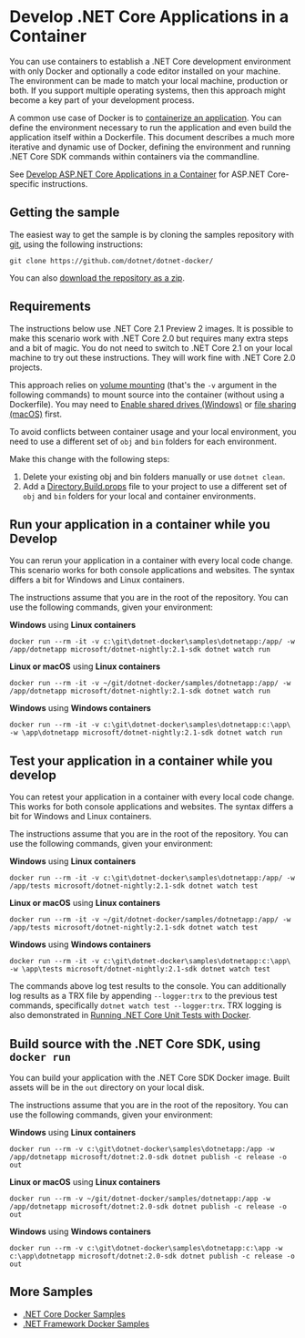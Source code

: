 # Develop .NET Core Applications in a Container

You can use containers to establish a .NET Core development environment with only Docker and optionally a code editor installed on your machine. The environment can be made to match your local machine, production or both. If you support multiple operating systems, then this approach might become a key part of your development process.

A common use case of Docker is to [containerize an application](README.md). You can define the environment necessary to run the application and even build the application itself within a Dockerfile. This document describes a much more iterative and dynamic use of Docker, defining the environment and running .NET Core SDK commands within containers via the commandline.

See [Develop ASP.NET Core Applications in a Container](../aspnetapp/aspnet-docker-dev-in-container.md) for ASP.NET Core-specific instructions.

## Getting the sample

The easiest way to get the sample is by cloning the samples repository with [git](https://git-scm.com/downloads), using the following instructions:

```console
git clone https://github.com/dotnet/dotnet-docker/
```

You can also [download the repository as a zip](https://github.com/dotnet/dotnet-docker/archive/master.zip).

## Requirements

The instructions below use .NET Core 2.1 Preview 2 images. It is possible to make this scenario work with .NET Core 2.0 but requires many extra steps and a bit of magic. You do not need to switch to .NET Core 2.1 on your local machine to try out these instructions. They will work fine with .NET Core 2.0 projects.

This approach relies on [volume mounting](https://docs.docker.com/engine/admin/volumes/volumes/) (that's the `-v` argument in the following commands) to mount source into the container (without using a Dockerfile). You may need to [Enable shared drives (Windows)](https://docs.docker.com/docker-for-windows/#shared-drives) or [file sharing (macOS)](https://docs.docker.com/docker-for-mac/#file-sharing) first.

To avoid conflicts between container usage and your local environment, you need to use a different set of `obj` and `bin` folders for each environment.

 Make this change with the following steps:

 1. Delete your existing obj and bin folders manually or use `dotnet clean`.
 2. Add a [Directory.Build.props](Directory.Build.props) file to your project to use a different set of `obj` and `bin` folders for your local and container environments.

## Run your application in a container while you Develop

You can rerun your application in a container with every local code change. This scenario works for both console applications and websites. The syntax differs a bit for Windows and Linux containers.

The instructions assume that you are in the root of the repository. You can use the following commands, given your environment:

**Windows** using **Linux containers**

```console
docker run --rm -it -v c:\git\dotnet-docker\samples\dotnetapp:/app/ -w /app/dotnetapp microsoft/dotnet-nightly:2.1-sdk dotnet watch run
```

**Linux or macOS** using **Linux containers**

```console
docker run --rm -it -v ~/git/dotnet-docker/samples/dotnetapp:/app/ -w /app/dotnetapp microsoft/dotnet-nightly:2.1-sdk dotnet watch run
```

**Windows** using **Windows containers**

```console
docker run --rm -it -v c:\git\dotnet-docker\samples\dotnetapp:c:\app\ -w \app\dotnetapp microsoft/dotnet-nightly:2.1-sdk dotnet watch run
```

## Test your application in a container while you develop

You can retest your application in a container with every local code change. This works for both console applications and websites. The syntax differs a bit for Windows and Linux containers.

The instructions assume that you are in the root of the repository. You can use the following commands, given your environment:

**Windows** using **Linux containers**

```console
docker run --rm -it -v c:\git\dotnet-docker\samples\dotnetapp:/app/ -w /app/tests microsoft/dotnet-nightly:2.1-sdk dotnet watch test
```

**Linux or macOS** using **Linux containers**

```console
docker run --rm -it -v ~/git/dotnet-docker/samples/dotnetapp:/app/ -w /app/tests microsoft/dotnet-nightly:2.1-sdk dotnet watch test
```

**Windows** using **Windows containers**

```console
docker run --rm -it -v c:\git\dotnet-docker\samples\dotnetapp:c:\app\ -w \app\tests microsoft/dotnet-nightly:2.1-sdk dotnet watch test
```

The commands above log test results to the console. You can additionally log results as a TRX file by appending `--logger:trx` to the previous test commands, specifically `dotnet watch test --logger:trx`. TRX logging is also demonstrated in [Running .NET Core Unit Tests with Docker](dotnet-docker-unit-testing.md).

## Build source with the .NET Core SDK, using `docker run`

You can build your application with the .NET Core SDK Docker image. Built assets will be in the `out` directory on your local disk.

The instructions assume that you are in the root of the repository. You can use the following commands, given your environment:

**Windows** using **Linux containers**

```console
docker run --rm -v c:\git\dotnet-docker\samples\dotnetapp:/app -w /app/dotnetapp microsoft/dotnet:2.0-sdk dotnet publish -c release -o out
```

**Linux or macOS** using **Linux containers**

```console
docker run --rm -v ~/git/dotnet-docker/samples/dotnetapp:/app -w /app/dotnetapp microsoft/dotnet:2.0-sdk dotnet publish -c release -o out
```

**Windows** using **Windows containers**

```console
docker run --rm -v c:\git\dotnet-docker\samples\dotnetapp:c:\app -w c:\app\dotnetapp microsoft/dotnet:2.0-sdk dotnet publish -c release -o out
```

## More Samples

* [.NET Core Docker Samples](../README.md)
* [.NET Framework Docker Samples](https://github.com/microsoft/dotnet-framework-docker-samples/)
